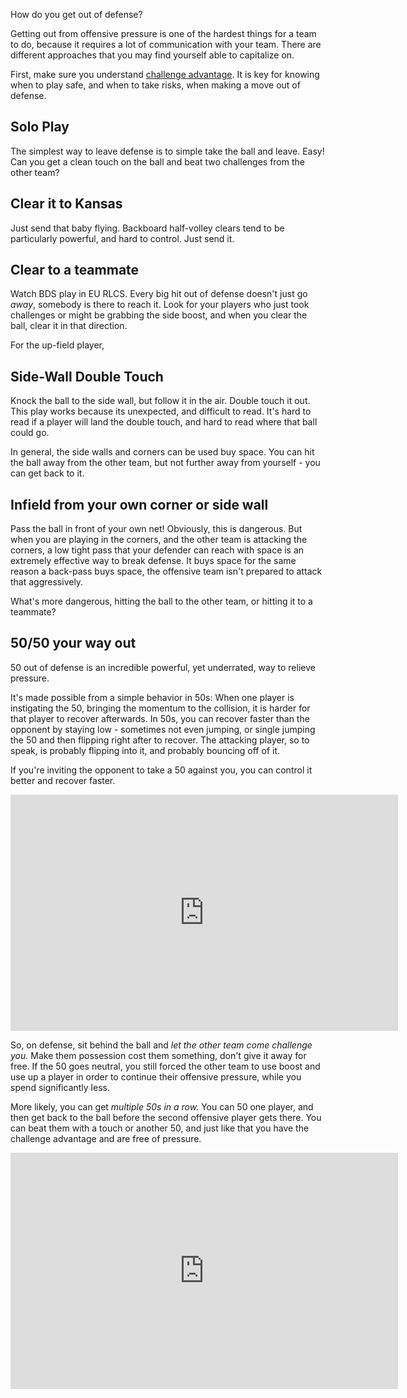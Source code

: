 How do you get out of defense?

Getting out from offensive pressure is one of the hardest things for a team to do, because it requires a lot of communication with your team. There are different approaches that you may find yourself able to capitalize on.

First, make sure you understand [challenge advantage](challengeAdvantage.md). It is key for knowing when to play safe, and when to take risks, when making a move out of defense.

## Solo Play

The simplest way to leave defense is to simple take the ball and leave. Easy! Can you get a clean touch on the ball and beat two challenges from the other team? 

## Clear it to Kansas

Just send that baby flying. Backboard half-volley clears tend to be particularly powerful, and hard to control. Just send it.

## Clear to a teammate

Watch BDS play in EU RLCS. Every big hit out of defense doesn't just go *away*, somebody is there to reach it. Look for your players who just took challenges or might be grabbing the side boost, and when you clear the ball, clear it in that direction.

For the up-field player, 

## Side-Wall Double Touch

Knock the ball to the side wall, but follow it in the air. Double touch it out. This play works because its unexpected, and difficult to read. It's hard to read if a player will land the double touch, and hard to read where that ball could go.

In general, the side walls and corners can be used buy space. You can hit the ball away from the other team, but not further away from yourself - you can get back to it.

## Infield from your own corner or side wall

Pass the ball in front of your own net! Obviously, this is dangerous. But when you are playing in the corners, and the other team is attacking the corners, a low tight pass that your defender can reach with space is an extremely effective way to break defense. It buys space for the same reason a back-pass buys space, the offensive team isn't prepared to attack that aggressively. 

What's more dangerous, hitting the ball to the other team, or hitting it to a teammate?

## 50/50 your way out

50 out of defense is an incredible powerful, yet underrated, way to relieve pressure.

 It's made possible from a simple behavior in 50s: When one player is instigating the 50, bringing the momentum to the collision, it is harder for that player to recover afterwards. In 50s, you can recover faster than the opponent by staying low - sometimes not even jumping, or single jumping the 50 and then flipping right after to recover. The attacking player, so to speak, is probably flipping into it, and probably bouncing off of it.

If you're inviting the opponent to take a 50 against you, you can control it better and recover faster. 

<iframe src="https://clips.twitch.tv/embed?clip=BusyAmusedAlbatrossLitFam-YpB8FFWijUNbQXLq&parent=www.example.com" frameborder="0" allowfullscreen="true" scrolling="no" height="378" width="620"></iframe>

So, on defense, sit behind the ball and *let the other team come challenge you.* Make them possession cost them something, don't give it away for free. If the 50 goes neutral, you still forced the other team to use boost and use up a player in order to continue their offensive pressure, while you spend significantly less. 

More likely, you can get *multiple 50s in a row.* You can 50 one player, and then get back to the ball before the second offensive player gets there. You can beat them with a touch or another 50, and just like that you have the challenge advantage and are free of pressure.

<iframe src="https://clips.twitch.tv/embed?clip=ArtsyEncouragingChowderM4xHeh-75o4DOhEFoSLeYol&parent=www.example.com" frameborder="0" allowfullscreen="true" scrolling="no" height="378" width="620"></iframe>